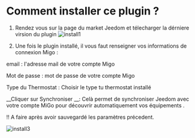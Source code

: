 # Comment installer ce plugin ?

1. Rendez vous sur la page du market Jeedom et télecharger la dérniere virsion du plugin
![install1](https://raw.githubusercontent.com/limad/plugin-test/master/images/migoThermostat_screenshot12.PNG)

2. Une fois le plugin installé, il vous faut renseigner vos informations de connexion Migo :

email : l'adresse mail de votre compte Migo

Mot de passe : mot de passe de votre compte Migo

Type du Thermostat : Choisir le type tu thermostat installé

__Cliquer sur Synchroniser __: Celà permet de synchroniser Jeedom avec votre compte MiGo pour découvrir automatiquement vos équipements . 

!! A faire après avoir sauvegardé les paramètres précedent.

  
![install3](https://raw.githubusercontent.com/limad/plugin-test/master/images/migoThermostat_screenshot11.PNG)